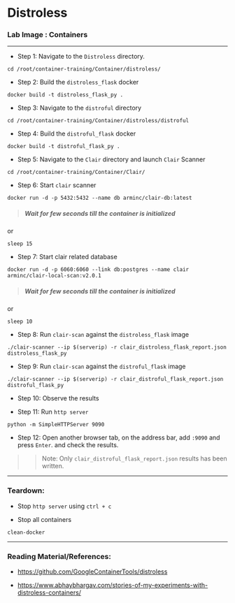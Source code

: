 # **Distroless**

### **Lab Image : Containers**

---

* Step 1: Navigate to the `Distroless` directory.

```commandline
cd /root/container-training/Container/distroless/
```

* Step 2: Build the `distroless_flask` docker

```commandline
docker build -t distroless_flask_py .
```

* Step 3: Navigate to the `distroful` directory

```commandline
cd /root/container-training/Container/distroless/distroful
```

* Step 4: Build the `distroful_flask` docker

```commandline
docker build -t distroful_flask_py .
```

* Step 5: Navigate to the `Clair` directory and launch `Clair` Scanner

```commandline
cd /root/container-training/Container/Clair/
```

* Step 6: Start `clair` scanner

```commandline
docker run -d -p 5432:5432 --name db arminc/clair-db:latest
```

> ##### Wait for few seconds till the container is initialized

or 

```commandline
sleep 15
```

* Step 7:  Start clair related database

```commandline
docker run -d -p 6060:6060 --link db:postgres --name clair arminc/clair-local-scan:v2.0.1
```

> ##### Wait for few seconds till the container is initialized

or 

```commandline
sleep 10
```


* Step 8:  Run `clair-scan` against the `distroless_flask` image

```commandline
./clair-scanner --ip $(serverip) -r clair_distroless_flask_report.json distroless_flask_py
```

* Step 9:  Run `clair-scan` against the `distroful_flask` image

```commandline
./clair-scanner --ip $(serverip) -r clair_distroful_flask_report.json distroful_flask_py
```

* Step 10:  Observe the results

* Step 11: Run `http server`

```commandline
python -m SimpleHTTPServer 9090
```

* Step 12: Open another browser tab, on the address bar, add `:9090` and press `Enter`. and check the results.

>> Note: Only `clair_distroful_flask_report.json` results has been written.  


---

### Teardown:

* Stop `http server` using `ctrl + c`

* Stop all containers

```commandline
clean-docker
```

---

### Reading Material/References:

* https://github.com/GoogleContainerTools/distroless

* https://www.abhaybhargav.com/stories-of-my-experiments-with-distroless-containers/
